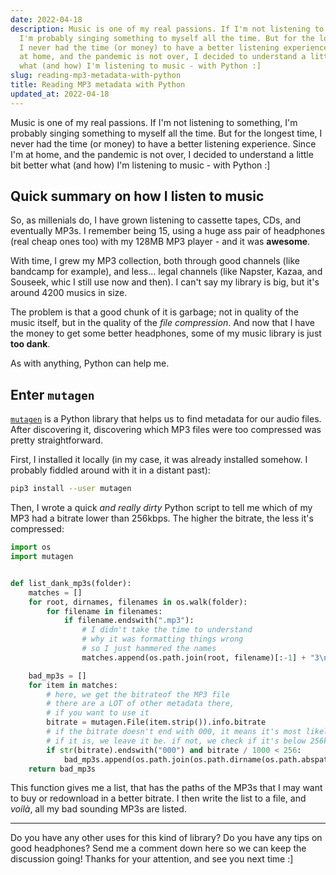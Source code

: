 ```yaml
---
date: 2022-04-18
description: Music is one of my real passions. If I'm not listening to something,
  I'm probably singing something to myself all the time. But for the longest time,
  I never had the time (or money) to have a better listening experience. Since I'm
  at home, and the pandemic is not over, I decided to understand a little bit better
  what (and how) I'm listening to music - with Python :]
slug: reading-mp3-metadata-with-python
title: Reading MP3 metadata with Python
updated_at: 2022-04-18
---
```


Music is one of my real passions. If I'm not listening to something, I'm probably singing something to myself all the time. But for the longest time, I never had the time (or money) to have a better listening experience. Since I'm at home, and the pandemic is not over, I decided to understand a little bit better what (and how) I'm listening to music - with Python :]

## Quick summary on how I listen to music

So, as millenials do, I have grown listening to cassette tapes, CDs, and eventually MP3s. I remember being 15, using a huge ass pair of headphones (real cheap ones too) with my 128MB MP3 player - and it was **awesome**.

With time, I grew my MP3 collection, both through good channels (like bandcamp for example), and less... legal channels (like Napster, Kazaa, and Souseek, whic I still use now and then). I can't say my library is big, but it's around 4200 musics in size.

The problem is that a good chunk of it is garbage; not in quality of the music itself, but in the quality of the _file compression_. And now that I have the money to get some better headphones, some of my music library is just **too dank**.

As with anything, Python can help me.

## Enter `mutagen`

[`mutagen`](https://mutagen.readthedocs.io/en/latest/) is a Python library that helps us to find metadata for our audio files. After discovering it, discovering which MP3 files were too compressed was pretty straightforward.

First, I installed it locally (in my case, it was already installed somehow. I probably fiddled around with it in a distant past):

```sh
pip3 install --user mutagen
```

Then, I wrote a quick _and really dirty_ Python script to tell me which of my MP3 had a bitrate lower than 256kbps. The higher the bitrate, the less it's compressed:

```python
import os
import mutagen


def list_dank_mp3s(folder):
    matches = []
    for root, dirnames, filenames in os.walk(folder):
        for filename in filenames:
            if filename.endswith(".mp3"):
                # I didn't take the time to understand
                # why it was formatting things wrong
                # so I just hammered the names
                matches.append(os.path.join(root, filename)[:-1] + "3\n")

    bad_mp3s = []
    for item in matches:
        # here, we get the bitrateof the MP3 file
        # there are a LOT of other metadata there,
        # if you want to use it
        bitrate = mutagen.File(item.strip()).info.bitrate
        # if the bitrate doesn't end with 000, it means it's most likely variable
        # if it is, we leave it be. if not, we check if it's below 256kbps
        if str(bitrate).endswith("000") and bitrate / 1000 < 256:
            bad_mp3s.append(os.path.join(os.path.dirname(os.path.abspath(__file__)), item))
    return bad_mp3s
```

This function gives me a list, that has the paths of the MP3s that I may want to buy or redownload in a better bitrate. I then write the list to a file, and _voilà_, all my bad sounding MP3s are listed.

---

Do you have any other uses for this kind of library? Do you have any tips on good headphones? Send me a comment down here so we can keep the discussion going! Thanks for your attention, and see you next time :]
